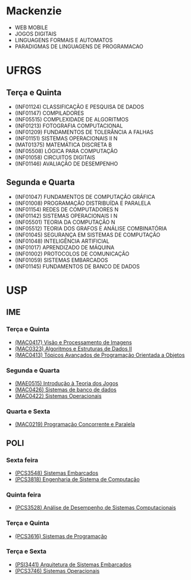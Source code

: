 # Mackenzie

- WEB MOBILE
- JOGOS DIGITAIS
- LINGUAGENS FORMAIS E AUTOMATOS
- PARADIGMAS DE LINGUAGENS DE PROGRAMACAO

# UFRGS

## Terça e Quinta
- (INF01124) CLASSIFICAÇÃO E PESQUISA DE DADOS
- (INF01147) COMPILADORES
- (INF05515) COMPLEXIDADE DE ALGORITMOS
- (INF01213) FOTOGRAFIA COMPUTACIONAL
- (INF01209) FUNDAMENTOS DE TOLERÂNCIA A FALHAS
- (INF01151) SISTEMAS OPERACIONAIS II N
- (MAT01375) MATEMÁTICA DISCRETA B
- (INF05508) LÓGICA PARA COMPUTAÇÃO
- (INF01058) CIRCUITOS DIGITAIS
- (INF01146) AVALIAÇÃO DE DESEMPENHO

## Segunda e Quarta

- (INF01047) FUNDAMENTOS DE COMPUTAÇÃO GRÁFICA
- (INF01008) PROGRAMAÇÃO DISTRIBUÍDA E PARALELA
- (INF01154) REDES DE COMPUTADORES N
- (INF01142) SISTEMAS OPERACIONAIS I N
- (INF05501) TEORIA DA COMPUTAÇÃO N
- (INF05512) TEORIA DOS GRAFOS E ANÁLISE COMBINATÓRIA
- (INF01045) SEGURANÇA EM SISTEMAS DE COMPUTAÇÃO
- (INF01048) INTELIGÊNCIA ARTIFICIAL
- (INF01017) APRENDIZADO DE MÁQUINA
- (INF01002) PROTOCOLOS DE COMUNICAÇÃO
- (INF01059) SISTEMAS EMBARCADOS
- (INF01145) FUNDAMENTOS DE BANCO DE DADOS

# USP

## IME
### Terça e Quinta
- [(MAC0417) Visão e Processamento de Imagens](https://uspdigital.usp.br/jupiterweb/obterTurma?sgldis=MAC0417)
- [(MAC0323) Algoritmos e Estruturas de Dados II](https://uspdigital.usp.br/jupiterweb/obterTurma?sgldis=MAC0323) 
- [(MAC0413) Tópicos Avançados de Programação Orientada a Objetos](https://uspdigital.usp.br/jupiterweb/obterTurma?sgldis=MAC0413)

### Segunda e Quarta
- [(MAE0515) Introdução à Teoria dos Jogos](https://uspdigital.usp.br/jupiterweb/obterTurma?sgldis=MAE0515)
- [(MAC0426) Sistemas de banco de dados](https://uspdigital.usp.br/jupiterweb/obterTurma?sgldis=MAC0426)
- [(MAC0422) Sistemas Operacionais](https://uspdigital.usp.br/jupiterweb/obterTurma?sgldis=MAC0422)

### Quarta e Sexta
- [(MAC0219) Programação Concorrente e Paralela](https://uspdigital.usp.br/jupiterweb/obterTurma?sgldis=MAC0219)

## POLI
### Sexta feira
- [(PCS3548) Sistemas Embarcados](https://uspdigital.usp.br/jupiterweb/obterTurma?sgldis=PCS3848)
- [(PCS3818) Engenharia de Sistema de Computação](https://uspdigital.usp.br/jupiterweb/obterTurma?sgldis=PCS3818)

### Quinta feira
- [(PCS3528) Análise de Desempenho de Sistemas Computacionais](https://uspdigital.usp.br/jupiterweb/obterTurma?sgldis=PCS3528)

### Terça e Quinta
- [(PCS3616) Sistemas de Programação](https://uspdigital.usp.br/jupiterweb/obterTurma?sgldis=PCS3616)

### Terça e Sexta
- [(PSI3441) Arquitetura de Sistemas Embarcados](https://uspdigital.usp.br/jupiterweb/obterTurma?sgldis=PSI3441)
- [(PCS3746) Sistemas Operacionais](https://uspdigital.usp.br/jupiterweb/obterTurma?sgldis=PCS3746&verdis=2)

